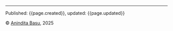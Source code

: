 <hr/>
<p>Published: {{page.created}}, updated: {{page.updated}}
<p>&copy; <a href = "https://github.com/AninditaBasu">Anindita Basu</a>, 2025</p>